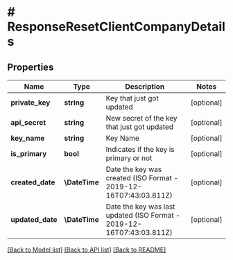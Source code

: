 # # ResponseResetClientCompanyDetails

## Properties

Name | Type | Description | Notes
------------ | ------------- | ------------- | -------------
**private_key** | **string** | Key that just got updated | [optional]
**api_secret** | **string** | New secret of the key that just got updated | [optional]
**key_name** | **string** | Key Name | [optional]
**is_primary** | **bool** | Indicates if the key is primary or not | [optional]
**created_date** | **\DateTime** | Date the key was created (ISO Format - 2019-12-16T07:43:03.811Z) | [optional]
**updated_date** | **\DateTime** | Date the key was last updated (ISO Format - 2019-12-16T07:43:03.811Z) | [optional]

[[Back to Model list]](../../README.md#models) [[Back to API list]](../../README.md#endpoints) [[Back to README]](../../README.md)

